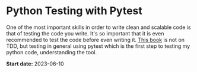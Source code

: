 # Python Testing with Pytest

One of the most important skills in order to write clean and scalable code is that of 
testing the code you write. It's so important that it is even recommended to test
the code before even writing it. [This book](https://pragprog.com/titles/bopytest2/python-testing-with-pytest-second-edition/) 
is not on TDD, but testing in general using pytest which is the first step to testing
my python code, understanding the tool.

**Start date:** 2023-06-10